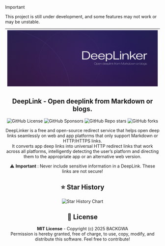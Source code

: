 
> [!IMPORTANT]
> This project is still under development, and some features may not work or may be unstable.

<div align="center">

|![DeepLinker Banner](assets/DeepLinker.png)|
|-|

## **DeepLink** - Open deeplink from Markdown or blogs.
![GitHub License](https://img.shields.io/github/license/BackGwa/DeepLinker)
![GitHub Sponsors](https://img.shields.io/github/sponsors/BackGwa)
![GitHub Repo stars](https://img.shields.io/github/stars/BackGwa/DeepLinker)
![GitHub forks](https://img.shields.io/github/forks/BackGwa/DeepLinker)

DeepLinker is a free and open-source redirect service that helps open deep links seamlessly on web and app platforms that only support Markdown or HTTP/HTTPS links.  
It converts app deep links into universal HTTP redirect links that work across all platforms, intelligently detecting the user’s platform and directing them to the appropriate app or an alternative web version.

⚠️ **Important** : Never include sensitive information in a DeepLink. These links are not secure!

</div>

<div align="center">

## ⭐ Star History

![Star History Chart](https://api.star-history.com/svg?repos=BackGwa/DeepLinker&type=Date)


## 📄 License
**MIT License** - Copyright (c) 2025 BACKGWA  
Permission is hereby granted, free of charge, to use, copy, modify, and distribute this software. Feel free to contribute!

</div>